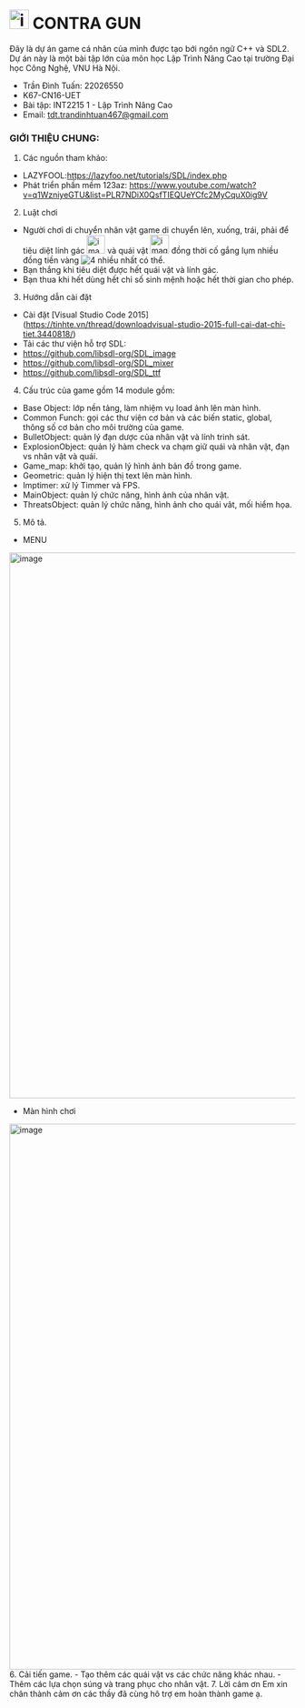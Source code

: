 # <img width="34" alt="image" src="https://github.com/drago467/Game-SDL-2023/assets/125422941/feeca238-0a16-4dd8-a829-d037c67bf3a3"> CONTRA GUN
 Đây là dự án game cá nhân của mình được tạo bới ngôn ngữ C++ và SDL2. Dự án này là một bài tập lớn của môn học Lập Trình Nâng Cao tại trường Đại học Công Nghệ, VNU Hà Nội.
* Trần Đình Tuấn: 22026550
* K67-CN16-UET
* Bài tập: INT2215 1 - Lập Trình Nâng Cao
* Email: tdt.trandinhtuan467@gmail.com
### GIỚI THIỆU CHUNG:
1. Các nguồn tham khảo: 
- LAZYFOOL:https://lazyfoo.net/tutorials/SDL/index.php
- Phát triển phần mềm 123az: https://www.youtube.com/watch?v=q1WzniyeGTU&list=PLR7NDiX0QsfTIEQUeYCfc2MyCquX0ig9V
2. Luật chơi
- Người chơi di chuyển nhân vật game di chuyển lên, xuống, trái, phải để tiêu diệt lính gác <img width="32" alt="image" src="https://github.com/drago467/Game-SDL-2023/assets/125422941/7689cfd9-7b8c-4fe0-8b8f-03a81909ee41"> và quái vật <img width="33" alt="image" src="https://github.com/drago467/Game-SDL-2023/assets/125422941/d64abc7a-3e37-451d-a518-dceaf8b78586"> đồng thời cố gắng lụm nhiều đồng tiền vàng ![4](https://github.com/drago467/Game-SDL-2023/assets/125422941/4a0364d4-e385-4ee6-8fad-ed75c2f1528a) nhiều nhất có thể.
- Bạn thắng khi tiêu diệt được hết quái vật và lính gác.
- Bạn thua khi hết dùng hết chỉ số sinh mệnh hoặc hết thời gian cho phép.
3. Hướng dẫn cài đặt
- Cài đặt [Visual Studio Code 2015] (https://tinhte.vn/thread/downloadvisual-studio-2015-full-cai-dat-chi-tiet.3440818/)
- Tải các thư viện hỗ trợ SDL:
-  https://github.com/libsdl-org/SDL_image
-  https://github.com/libsdl-org/SDL_mixer
-  https://github.com/libsdl-org/SDL_ttf
4. Cấu trúc của game gồm 14 module gồm:
- Base Object: lớp nền tảng, làm nhiệm vụ load ảnh lên màn hình.
- Common Funch: gọi các thư viện cơ bản và các biến static, global, thông số cơ bản cho môi trường của game.
- BulletObject: quản lý đạn dược của nhân vật và lính trinh sát.
- ExplosionObject: quản lý hàm check va chạm giữ quái và nhân vật, đạn vs nhân vật và quái.
- Game_map: khởi tạo, quản lý hình ảnh bản đồ trong game.
- Geometric: quản lý hiện thị text lên màn hình.
- Imptimer: xử lý Timmer và FPS.
- MainObject: quản lý chức năng, hình ảnh của nhân vật.
- ThreatsObject: quản lý chức năng, hình ảnh cho quái vât, mối hiểm họa.
5. Mô tả.
- MENU
<img width="960" alt="image" src="https://github.com/drago467/Game-SDL-2023/assets/125422941/2eb297f2-e9a6-40c7-9384-a022cf3d062d">

- Màn hình chơi
<img width="960" alt="image" src="https://github.com/drago467/Game-SDL-2023/assets/125422941/a0a835bd-9844-4510-b365-5a820955353a">
6. Cải tiến game.
- Tạo thêm các quái vật vs các chức năng khác nhau.
- Thêm các lựa chọn súng và trang phục cho nhân vật.
7. Lời cảm ơn
 Em xin chân thành cảm ơn các thầy đã cùng hô trợ em hoàn thành game ạ.



